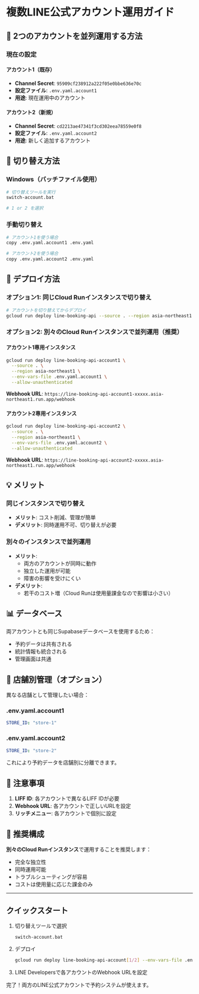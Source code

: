 # 複数LINE公式アカウント運用ガイド

## 📱 2つのアカウントを並列運用する方法

### 現在の設定

#### アカウント1（既存）
- **Channel Secret**: `95909cf238912a222f05e0bbe636e70c`
- **設定ファイル**: `.env.yaml.account1`
- **用途**: 現在運用中のアカウント

#### アカウント2（新規）
- **Channel Secret**: `cd2213ae47341f3cd302eea78559e0f8`
- **設定ファイル**: `.env.yaml.account2`
- **用途**: 新しく追加するアカウント

## 🔄 切り替え方法

### Windows（バッチファイル使用）
```bash
# 切り替えツールを実行
switch-account.bat

# 1 or 2 を選択
```

### 手動切り替え
```bash
# アカウント1を使う場合
copy .env.yaml.account1 .env.yaml

# アカウント2を使う場合
copy .env.yaml.account2 .env.yaml
```

## 🚀 デプロイ方法

### オプション1: 同じCloud Runインスタンスで切り替え
```bash
# アカウントを切り替えてからデプロイ
gcloud run deploy line-booking-api --source . --region asia-northeast1 --env-vars-file .env.yaml
```

### オプション2: 別々のCloud Runインスタンスで並列運用（推奨）

#### アカウント1専用インスタンス
```bash
gcloud run deploy line-booking-api-account1 \
  --source . \
  --region asia-northeast1 \
  --env-vars-file .env.yaml.account1 \
  --allow-unauthenticated
```
**Webhook URL**: `https://line-booking-api-account1-xxxxx.asia-northeast1.run.app/webhook`

#### アカウント2専用インスタンス
```bash
gcloud run deploy line-booking-api-account2 \
  --source . \
  --region asia-northeast1 \
  --env-vars-file .env.yaml.account2 \
  --allow-unauthenticated
```
**Webhook URL**: `https://line-booking-api-account2-xxxxx.asia-northeast1.run.app/webhook`

## 💡 メリット

### 同じインスタンスで切り替え
- **メリット**: コスト削減、管理が簡単
- **デメリット**: 同時運用不可、切り替えが必要

### 別々のインスタンスで並列運用
- **メリット**: 
  - 両方のアカウントが同時に動作
  - 独立した運用が可能
  - 障害の影響を受けにくい
- **デメリット**: 
  - 若干のコスト増（Cloud Runは使用量課金なので影響は小さい）

## 📊 データベース

両アカウントとも同じSupabaseデータベースを使用するため：
- 予約データは共有される
- 統計情報も統合される
- 管理画面は共通

## 🔧 店舗別管理（オプション）

異なる店舗として管理したい場合：

### .env.yaml.account1
```yaml
STORE_ID: "store-1"
```

### .env.yaml.account2
```yaml
STORE_ID: "store-2"
```

これにより予約データを店舗別に分離できます。

## 📝 注意事項

1. **LIFF ID**: 各アカウントで異なるLIFF IDが必要
2. **Webhook URL**: 各アカウントで正しいURLを設定
3. **リッチメニュー**: 各アカウントで個別に設定

## 🎯 推奨構成

**別々のCloud Runインスタンス**で運用することを推奨します：
- 完全な独立性
- 同時運用可能
- トラブルシューティングが容易
- コストは使用量に応じた課金のみ

---

## クイックスタート

1. 切り替えツールで選択
   ```
   switch-account.bat
   ```

2. デプロイ
   ```bash
   gcloud run deploy line-booking-api-account[1/2] --env-vars-file .env.yaml
   ```

3. LINE Developersで各アカウントのWebhook URLを設定

完了！両方のLINE公式アカウントで予約システムが使えます。